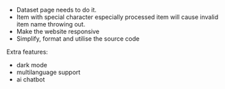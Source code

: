- Dataset page needs to do it.
- Item with special character especially processed item will cause invalid item name throwing out.
- Make the website responsive
- Simplify, format and utilise the source code

Extra features:
- dark mode
- multilanguage support
- ai chatbot